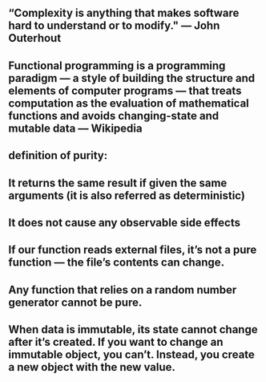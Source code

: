 ## “Complexity is anything that makes software hard to understand or to modify." — John Outerhout ##

## Functional programming is a programming paradigm — a style of building the structure and elements of computer programs — that treats computation as the evaluation of mathematical functions and avoids changing-state and mutable data — Wikipedia ##
## definition of purity:
## It returns the same result if given the same arguments (it is also referred as deterministic)
## It does not cause any observable side effects ##
## If our function reads external files, it’s not a pure function — the file’s contents can change. ##
## Any function that relies on a random number generator cannot be pure. ## 
## When data is immutable, its state cannot change after it’s created. If you want to change an immutable object, you can’t. Instead, you create a new object with the new value. ##